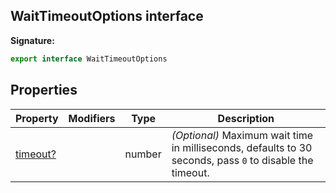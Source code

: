 ## WaitTimeoutOptions interface

**Signature:**

```typescript
export interface WaitTimeoutOptions
```

## Properties

| Property                                              | Modifiers | Type   | Description                                                                                                              |
| ----------------------------------------------------- | --------- | ------ | ------------------------------------------------------------------------------------------------------------------------ |
| [timeout?](./puppeteer.waittimeoutoptions.timeout.md) |           | number | <i>(Optional)</i> Maximum wait time in milliseconds, defaults to 30 seconds, pass <code>0</code> to disable the timeout. |
